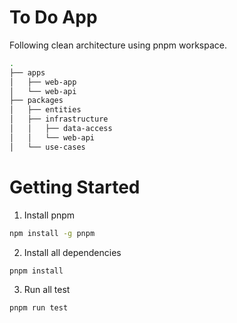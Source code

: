 # To Do App

Following clean architecture using pnpm workspace.

```bash
.
├── apps
│   ├── web-app
│   └── web-api
├── packages
│   ├── entities
│   ├── infrastructure
│   │   ├── data-access
│   │   └── web-api
│   └── use-cases

```

# Getting Started

1. Install pnpm

```bash
npm install -g pnpm
```

2. Install all dependencies

```bash
pnpm install
```

3. Run all test

```bash
pnpm run test
```
